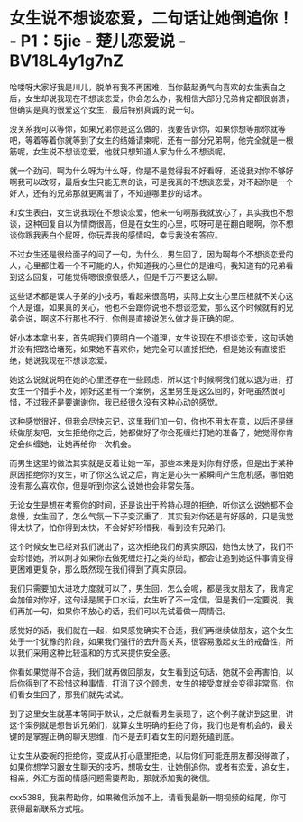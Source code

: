 # 女生说不想谈恋爱，二句话让她倒追你！ - P1：5jie - 楚儿恋爱说 - BV18L4y1g7nZ

哈喽呀大家好我是川儿，脱单有我不再困难，当你鼓起勇气向喜欢的女生表白之后，女生却说我现在不想谈恋爱，你会怎么办，我相信大部分兄弟肯定都很崩溃，但确实是真的很爱这个女生，最后特别真诚的说一句。

没关系我可以等你，如果兄弟你是这么做的，我要告诉你，如果你想等那你就等吧，等着等着你就等到了女生的结婚请柬呢，还有一部分兄弟啊，他完全就是一根筋呢，女生说不想谈恋爱，他就只想知道人家为什么不想谈呢。

就一个劲问，啊为什么呀为什么呀，你是不是觉得我不好看呀，还说我对你不够好啊我可以改呀，最后女生只能无奈的说，可是我真的不想谈恋爱，对不起你是一个好人，还有的兄弟那就更离谱了，不知道哪里抄的话术。

和女生表白，女生说我现在不想谈恋爱，他来一句啊那我就放心了，其实我也不想谈，这种回复自以为情商很高，但是在女生的心里，哎呀可是在翻白眼啊，你不想谈你跟我表白个屁呀，你玩弄我的感情吗，幸亏我没有答应。

不过女生还是很给面子的问了一句，为什么，男生回了，因为啊每个不想谈恋爱的人，心里都住着一个不可能的人，你知道我的心里住的是谁吗，我知道有的兄弟看到这么回复，可能觉得嗯很撩很感人，但是千万不要这么聊。

这些话术都是误人子弟的小技巧，看起来很高明，实际上女生心里压根就不关心这个人是谁，如果真的关心，他也不会跟你说他不想谈恋爱，那么这个时候就有的兄弟会说，啊这不行那也不行，你倒是直接说怎么做才是正确的呢。

好小本本拿出来，首先呢我们要明白一个道理，女生说现在不想谈恋爱，这句话她并没有把路给堵死，如果她不喜欢你，她完全可以直接拒绝，但是她没有直接拒绝，她说我现在不想谈恋爱。

她这么说就说明在她的心里还存在一些顾虑，所以这个时候啊我们就以退为进，打女生一个措手不及，刚好这里有一个案例，这里男生是这么回的，好吧虽然很可惜，不过我还是要谢谢你，我已经很久没有这种心动的感觉。

这种感觉很好，但我会尽快忘记，这里我们加一句，你也不用太在意，以后还是继续做朋友吧，女生拒绝你之后，她都做好了你会死缠烂打她的准备了，她觉得你肯定会纠缠她，让她再给你一次机会。

而男生这里的做法其实就是反着让她一军，那些本来是对你有好感，但是出于某种原因拒绝你的女生，听了你这么说之后，肯定是心头一紧瞬间产生危机感，哪怕她没有那么喜欢你，但是听到你这么说她也会非常失落。

无论女生是想在考察你的时间，还是说出于矜持心理的拒绝，听你这么说她都不会怠慢，女生回了，怎么气氛一下子变沉重了，其实我对你还是有好感的，只是我觉得太快了，怕你得到太快，不会好好珍惜我，看到没有兄弟们。

这个时候女生已经对我们说出了，这次拒绝我们的真实原因，她怕太快了，我们不会珍惜她，所以刚才如果你去做死缠烂打之类的举动，都会让追到她这件事情变得更困难更复杂，那么既然现在我们得到了真实原因。

我们只需要加大进攻力度就可以了，男生回，怎么会呢，都是我女朋友了，我肯定会加倍对你好，这句话是属于口水话，女生听了不一定信，但是我们一定要说，我们再加一句，如果你不放心的话，我们可以先试着做一周情侣。

感觉好的话，我们就在一起，如果感觉确实不合适，我们再继续做朋友，这个女生处于一个犹豫的阶段，如果我们强行的去升高关系，很容易激起女生的戒备性，所以我们采用这种比较温和的方式来提供安全感。

你看如果觉得不合适，我们就再做回朋友，女生看到这句话，她就不会再害怕，以后你得到了不珍惜这种事情，打消了这个顾虑，女生的接受度就会变得非常高，你们看女生回了，那我们就先试试。

到了这里女生就基本等同于默认，之后就看男生表现了，这个例子就讲到这里，讲这个案例就是想告诉兄弟们，就算女生明确的拒绝了你，我们也是有机会的，最关键的是掌握正确的聊天思维，而不是去盯着女生的问题死磕到底。

让女生从委婉的拒绝你，变成从打心底里拒绝，以后你们可能连朋友都没得做了，如果你想学习跟女生聊天的技巧，想吸女生，让她倒追你，或者有恋爱，追女生，相亲，外汇方面的情感问题需要帮助，那就添加我的微信。

cxx5388，我来帮助你，如果微信添加不上，请看我最新一期视频的结尾，你可获得最新联系方式哦。